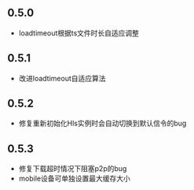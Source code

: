 
## 0.5.0
- loadtimeout根据ts文件时长自适应调整

## 0.5.1
- 改进loadtimeout自适应算法

## 0.5.2
- 修复重新初始化Hls实例时会自动切换到默认信令的bug 

## 0.5.3
- 修复下载超时情况下阻塞p2p的bug
- mobile设备可单独设置最大缓存大小